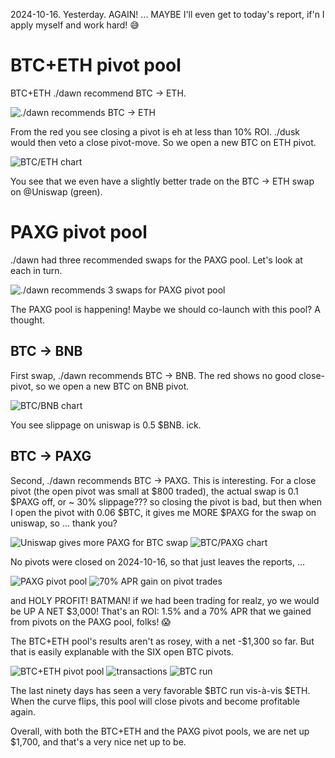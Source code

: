 2024-10-16. Yesterday. AGAIN! ... MAYBE I'll even get to today's report, if'n I apply myself and work hard! 😅️️️️️️

# BTC+ETH pivot pool

BTC+ETH ./dawn recommend BTC -> ETH. 

![./dawn recommends BTC -> ETH](imgs/01-dawn-btc-rec.png)

From the red you see closing a pivot is eh at less than 10% ROI. ./dusk would then veto a close pivot-move. So we open a new BTC on ETH pivot. 

![BTC/ETH chart](imgs/02-btc-eth.png)

You see that we even have a slightly better trade on the BTC -> ETH swap on @Uniswap (green).

# PAXG pivot pool

./dawn had three recommended swaps for the PAXG pool. Let's look at each in turn.

![./dawn recommends 3 swaps for PAXG pivot pool](imgs/03-dawn-paxg-recs.png)

The PAXG pool is happening! Maybe we should co-launch with this pool? A thought.

## BTC -> BNB

First swap, ./dawn recommends BTC -> BNB. The red shows no good close-pivot, so we open a new BTC on BNB pivot. 

![BTC/BNB chart](imgs/04-btc-bnb.png)

You see slippage on uniswap is 0.5 $BNB. ick.

## BTC -> PAXG

Second, ./dawn recommends BTC -> PAXG. This is interesting. For a close pivot (the open pivot was small at $800 traded), the actual swap is 0.1 $PAXG off, or ~ 30% slippage??? so closing the pivot is bad, but then when I open the pivot with 0.06 $BTC, it gives me MORE $PAXG for the swap on uniswap, so ... thank you?

![Uniswap gives more PAXG for BTC swap](imgs/05a-uniswap.png)
![BTC/PAXG chart](imgs/05b-btc-paxg.png)

No pivots were closed on 2024-10-16, so that just leaves the reports, ...

![PAXG pivot pool](imgs/07a-paxg-pivot-pool.png)
![70% APR gain on pivot trades](imgs/07b-pivot-gains.png)

and HOLY PROFIT! BATMAN! if we had been trading for realz, yo we would be UP A NET $3,000! That's an ROI: 1.5% and a 70% APR that we gained from pivots on the PAXG pool, folks! 😱

The BTC+ETH pool's results aren't as rosey, with a net -$1,300 so far. But that is easily explanable with the SIX open BTC pivots.

![BTC+ETH pivot pool](imgs/08a-btc-eth-pivot-pool.png)
![transactions](imgs/08b-btc-eth-transactions.png)
![BTC run](imgs/08c-btc-run.png)

The last ninety days has seen a very favorable $BTC run vis-à-vis $ETH. When the curve flips, this pool will close pivots and become profitable again.

Overall, with both the BTC+ETH and the PAXG pivot pools, we are net up $1,700, and that's a very nice net up to be.
